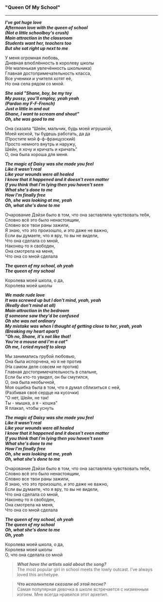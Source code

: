 ### **"Queen Of My School"**  
---------------------------------

**_I've got huge love  
Afternoon love with the queen of school  
(Not a little schoolboy's crush)  
Main attraction in the classroom   
Students want her, teachers too  
But she sat right up next to me_**  

У меня огромная любовь,  
Дневная влюблённость в королеву школы  
(Не маленькая увлечённость школьника)  
Главная достопримечательность класса,  
Все ученики и учителя хотят её,  
Но она села рядом со мной.  

**_She said "Shane, boy, be my toy  
My pussy, you'll employ, yeah yeah  
(Pardon my F-F-French)  
Just a little in and out  
Shane, I want to scream and shout"  
Oh, she was good to me_**  

Она сказала “Шейн, мальчик, будь моей игрушкой,  
Моей киской, ты будешь работать, да да  
(Простите мой ф-ф-французский)  
Просто немного внутрь и наружу,  
Шейн, я хочу и кричать и кричать”  
О, она была хороша для меня.  

**_The magic of Daisy was she made you feel  
Like it wasn't real  
Like your wounds were all healed  
I know that it happened and it doesn't even matter  
If you think that I'm lying then you haven't seen  
What she's done to me  
How I'm finally free  
Oh, she was looking at me, yeah  
Oh, what she's done to me_**  

Очарование Дэйзи было в том, что она заставляла чувствовать тебя,  
Словно всё это было ненастоящим,  
Словно все твои раны зажили,  
Я знаю, что это произошло, и это даже не важно,  
Если вы думаете, что я вру, то вы не видели,  
Что она сделала со мной,  
Наконец-то я свободен,  
Она смотрела на меня,  
Что она со мной сделала  

**_The queen of my school, oh yeah  
The queen of my school_**  

Королева моей школа, о да,  
Королева моей школы  

**_We made rude love  
It was screwed up but I don't mind, yeah, yeah  
(Really don't mind at all)  
Main attraction in the bedroom  
If someone saw they'd be confused  
Oh she was not ordinary  
My mistake was when I thought of getting close to her, yeah, yeah  
(Breaking my heart apart)  
"Oh no, Shane, it's not like that!  
You're a mouse and I'm a cat"  
Oh me, I cried myself to sleep_**  

Мы занимались грубой любовью,  
Она была испорчена, но я не против  
(На самом деле совсем не против)  
Главная достопримечательность в спальне,  
Если бы кто-то увидел, он бы смутился,  
О, она была необычной,  
Моя ошибка была в том, что я думал сблизиться с ней,  
(Разбивая своё сердце на кусочки)  
"О нет, Шейн, не так!  
Ты - мышка, а я - кошка"  
Я плакал, чтобы уснуть  

**_The magic of Daisy was she made you feel  
Like it wasn't real  
Like your wounds were all healed  
I know that it happened and it doesn't even matter  
If you think that I'm lying then you haven't seen  
What she's done to me  
How I'm finally free  
Oh, she was looking at me, yeah  
Oh, what she's done to me_**  

Очарование Дэйзи было в том, что она заставляла чувствовать тебя,  
Словно всё это было ненастоящим,  
Словно все твои раны зажили,  
Я знаю, что это произошло, и это даже не важно,  
Если вы думаете, что я вру, то вы не видели,  
Что она сделала со мной,  
Наконец-то я свободен,  
Она смотрела на меня,  
Что она со мной сделала  

**_The queen of my school, oh yeah  
The queen of my school  
Oh, what she's done to me  
Oh, yeah_**  

Королева моей школа, о да,  
Королева моей школы  
О, что она сделала со мной  

> **_What have the artists said about the song?_**  
The most popular girl in school meets the lowly outcast. I’ve always loved this archetype.

> **_Что исполнители сказали об этой песне?_**  
Самая популярная девочка в школе встречается с низменным изгоем. Мне всегда нравился этот архетип.
